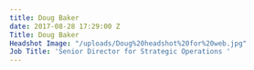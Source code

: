 ```yaml
---
title: Doug Baker
date: 2017-08-28 17:29:00 Z
Title: Doug Baker
Headshot Image: "/uploads/Doug%20headshot%20for%20web.jpg"
Job Title: 'Senior Director for Strategic Operations '
---
```



